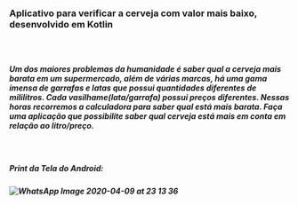 <h3>Aplicativo para verificar a cerveja com valor mais baixo, desenvolvido em Kotlin<h3>
<br>
<h5><i>Um dos maiores problemas da humanidade é saber qual a cerveja mais barata em um supermercado, além de várias marcas, há uma gama imensa de garrafas e latas que possui quantidades diferentes  de mililitros. Cada vasilhame(lata/garrafa) possui preços diferentes. Nessas horas recorremos a calculadora para saber qual está mais barata. Faça uma aplicação que possibilite saber qual cerveja está mais em conta em relação ao litro/preço.<h5></i>
<br>
<h5>Print da Tela do Android:</h5>

![WhatsApp Image 2020-04-09 at 23 13 36](https://user-images.githubusercontent.com/33269973/78959298-e6a36980-7ac0-11ea-9ab1-dc5090f13eab.jpeg)
